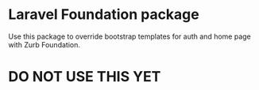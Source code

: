 # Laravel Foundation package
Use this package to override bootstrap templates for auth and home page with Zurb Foundation.

# DO NOT USE THIS YET

